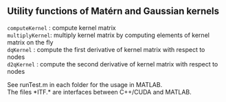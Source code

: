 ## Utility functions of Matérn and Gaussian kernels

`computeKernel` : compute kernel matrix  
`multiplyKernel`: multiply kernel matrix by computing elements of kernel matrix on the fly  
`dqKernel`      : compute the first derivative of kernel matrix with respect to nodes  
`d2qKernel`     : compute the second derivative of kernel matrix with respect to nodes  

See runTest.m in each folder for the usage in MATLAB.  
The files \*ITF.\* are interfaces between C++/CUDA and MATLAB.
